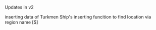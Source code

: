 Updates in v2

inserting data of Turkmen Ship's
inserting funcition to find location via region name [$]
